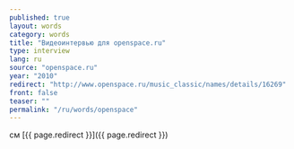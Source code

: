 ```yaml
---
published: true
layout: words
category: words
title: "Видеоинтервью для openspace.ru"
type: interview
lang: ru
source: "openspace.ru"
year: "2010"
redirect: "http://www.openspace.ru/music_classic/names/details/16269"
front: false
teaser: ""
permalink: "/ru/words/openspace"
---
```


см [{{ page.redirect }}]({{ page.redirect }})